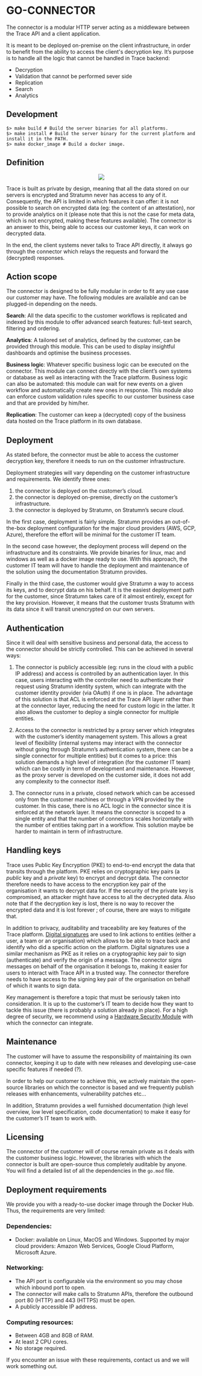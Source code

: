 # GO-CONNECTOR

The connector is a modular HTTP server acting as a middleware between the Trace API and a client application.

It is meant to be deployed on-premise on the client infrastructure, in order to benefit from the ability to access the client's decryption key. It’s purpose is to handle all the logic that cannot be handled in Trace backend:

- Decryption
- Validation that cannot be performed sever side
- Replication
- Search
- Analytics

## Development

```shell
$> make build # Build the server binaries for all platforms.
$> make install # Build the server binary for the current platform and install it in the PATH.
$> make docker_image # Build a docker image.
```

## Definition

<p align="center">
    <img src ="./assets/trace_connector_doc.jpg">
</p>

Trace is built as private by design, meaning that all the data stored on our servers is encrypted and Stratumn never has access to any of it. Consequently, the API is limited in which features it can offer: it is not possible to search on encrypted data (eg: the content of an attestation), nor to provide analytics on it (please note that this is not the case for meta data, which is not encrypted, making these features available). The connector is an answer to this, being able to access our customer keys, it can work on decrypted data.

In the end, the client systems never talks to Trace API directly, it always go through the connector which relays the requests and forward the (decrypted) responses.

## Action scope

The connector is designed to be fully modular in order to fit any use case our customer may have. The following modules are available and can be plugged-in depending on the needs.

**Search**: All the data specific to the customer workflows is replicated and indexed by this module to offer advanced search features: full-text search, filtering and ordering.

**Analytics**: A tailored set of analytics, defined by the customer, can be provided through this module. This can be used to display insightful dashboards and optimise the business processes.

**Business logic**: Whatever specific business logic can be executed on the connector. This module can connect directly with the client’s own systems or database as well as interacting with the Trace platform.
Business logic can also be automated: this module can wait for new events on a given workflow and automatically create new ones in response.
This module also can enforce custom validation rules specific to our customer business case and that are provided by him/her.

**Replication**: The customer can keep a (decrypted) copy of the business data hosted on the Trace platform in its own database.

## Deployment

As stated before, the connector must be able to access the customer decryption key, therefore it needs to run on the customer infrastructure.

Deployment strategies will vary depending on the customer infrastructure and requirements. We identify three ones:

1. the connector is deployed on the customer’s cloud.
2. the connector is deployed on-premise, directly on the customer’s infrastructure.
3. the connector is deployed by Stratumn, on Stratumn’s secure cloud.

In the first case, deployment is fairly simple. Stratumn provides an out-of-the-box deployment configuration for the major cloud providers (AWS, GCP, Azure), therefore the effort will be minimal for the customer IT team.

In the second case however, the deployment process will depend on the infrastructure and its constraints. We provide binaries for linux, mac and windows as well as a docker image ready to use. With this approach, the customer IT team will have to handle the deployment and maintenance of the solution using the documentation Stratumn provides.

Finally in the third case, the customer would give Stratumn a way to access its keys, and to decrypt data on his behalf. It is the easiest deployment path for the customer, since Stratumn takes care of it almost entirely, except for the key provision. However, it means that the customer trusts Stratumn with its data since it will transit unencrypted on our own servers.

## Authentication

Since it will deal with sensitive business and personal data, the access to the connector should be strictly controlled. This can be achieved in several ways:

1. The connector is publicly accessible (eg: runs in the cloud with a public IP address) and access is controlled by an authentication layer. In this case, users interacting with the controller need to authenticate their request using Stratumn identity system, which can integrate with the customer identity provider (via OAuth) if one is in place.
   The advantage of this solution is that ACL is enforced at the Trace API layer rather than at the connector layer, reducing the need for custom logic in the latter. It also allows the customer to deploy a single connector for multiple entities.

2. Access to the connector is restricted by a proxy server which integrates with the customer’s identity management system. This allows a great level of flexibility (internal systems may interact with the connector without going through Stratumn’s authentication system, there can be a single connector for multiple entities) but it comes to a price: this solution demands a high level of integration (for the customer IT team) which can be costly in term of development and maintenance. However, as the proxy server is developed on the customer side, it does not add any complexity to the connector itself.

3. The connector runs in a private, closed network which can be accessed only from the customer machines or through a VPN provided by the customer. In this case, there is no ACL logic in the connector since it is enforced at the network layer. It means the connector is scoped to a single entity and that the number of connectors scales horizontally with the number of entities taking part in a workflow. This solution maybe be harder to maintain in term of infrastructure.

## Handling keys

Trace uses Public Key Encryption (PKE) to end-to-end encrypt the data that transits through the platform. PKE relies on cryptographic key pairs (a _public_ key and a _private_ key) to encrypt and decrypt data. The connector therefore needs to have access to the encryption key pair of the organisation it wants to decrypt data for.
If the security of the private key is compromised, an attacker might have access to all the decrypted data. Also note that if the decryption key is lost, there is no way to recover the encrypted data and it is lost forever ; of course, there are ways to mitigate that.

In addition to privacy, auditability and traceability are key features of the Trace platform. [Digital signatures](https://en.wikipedia.org/wiki/Digital_signature) are used to link actions to entities (either a user, a team or an organisation) which allows to be able to trace back and identify who did a specific action on the platform. Digital signatures use a similar mechanism as PKE as it relies on a cryptographic key pair to sign (authenticate) and verify the origin of a message.
The connector signs messages on behalf of the organisation it belongs to, making it easier for users to interact with Trace API in a trusted way. The connector therefore needs to have access to the signing key pair of the organisation on behalf of which it wants to sign data.

Key management is therefore a topic that must be seriously taken into consideration. It is up to the customer’s IT team to decide how they want to tackle this issue (there is probably a solution already in place). For a high degree of security, we recommend using a [Hardware Security Module](https://en.wikipedia.org/wiki/Hardware_security_module) with which the connector can integrate.

## Maintenance

The customer will have to assume the responsibility of maintaining its own connector, keeping it up to date with new releases and developing use-case specific features if needed (?).

In order to help our customer to achieve this, we actively maintain the open-source libraries on which the connector is based and we frequently publish releases with enhancements, vulnerability patches etc…

In addition, Stratumn provides a well furnished documentation (high level overview, low level specification, code documentation) to make it easy for the customer’s IT team to work with.

## Licensing

The connector of the customer will of course remain private as it deals with the customer business logic. However, the libraries with which the connector is built are open-source thus completely auditable by anyone. You will find a detailed list of all the dependencies in the `go.mod` file.

## Deployment requirements

We provide you with a ready-to-use docker image through the Docker Hub. Thus, the requirements are very limited:
    
### Dependencies:

- Docker: available on Linux, MacOS and Windows. Supported by major cloud providers: Amazon Web Services, Google Cloud Platform, Microsoft Azure.

### Networking:

- The API port is configurable via the environment so you may chose which inbound port to open.
- The connector will make calls to Stratumn APIs, therefore the outbound port 80 (HTTP) and 443 (HTTPS) must be open.
- A publicly accessible IP address.

### Computing resources:

- Between 4GB and 8GB of RAM.
- At least 2 CPU cores.
- No storage required.

If you encounter an issue with these requirements, contact us and we will work something out.
